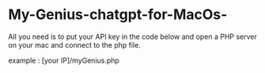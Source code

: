 # My-Genius-chatgpt-for-MacOs-

All you need is to put your API key in the code below and open a PHP server on your mac and connect to the php file.

example : [your IP]/myGenius.php
